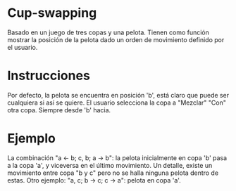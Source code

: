# Cup-swapping
Basado en un juego de tres copas y una pelota. Tienen como función mostrar la posición de la pelota dado un orden de movimiento definido por el usuario.
# Instrucciones
Por defecto, la pelota se encuentra en posición 'b', está claro que puede ser cualquiera si así se quiere. El usuario selecciona la copa a "Mezclar" "Con" otra copa. Siempre desde 'b' hacia.
# Ejemplo
La combinación "a <- b; c, b; a -> b": la pelota inicialmente en copa 'b' pasa a la copa 'a', y viceversa en el último movimiento. Un detalle, existe un movimiento entre copa "b y c" pero no se halla ninguna pelota dentro de estas. Otro ejemplo: "a, c; b -> c; c -> a": pelota en copa 'a'.
